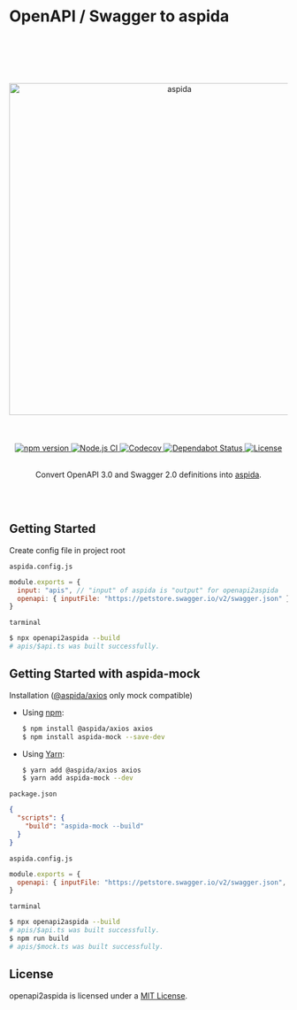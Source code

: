 # OpenAPI / Swagger to aspida

<br />
<br />
<br />
<br />
<br />
<div align="center">
  <img src="https://aspidajs.github.io/aspida/logos/svg/black.svg" alt="aspida" title="aspida" width="600" />
</div>
<br />
<br />
<br />
<div align="center">
  <a href="https://www.npmjs.com/package/openapi2aspida">
    <img src="https://img.shields.io/npm/v/openapi2aspida" alt="npm version" />
  </a>
  <a href="https://github.com/aspidajs/openapi2aspida/actions?query=workflow%3A%22Node.js+CI%22">
    <img src="https://github.com/aspidajs/openapi2aspida/workflows/Node.js%20CI/badge.svg" alt="Node.js CI" />
  </a>
  <a href="https://codecov.io/gh/aspidajs/aspida">
    <img src="https://img.shields.io/codecov/c/github/aspidajs/openapi2aspida.svg" alt="Codecov" />
  </a>
  <a href="https://dependabot.com">
    <img src="https://api.dependabot.com/badges/status?host=github&repo=aspidajs/openapi2aspida" alt="Dependabot Status" />
  </a>
  <a href="https://github.com/aspidajs/openapi2aspida/LICENSE">
    <img src="https://img.shields.io/npm/l/openapi2aspida" alt="License" />
  </a>
</div>
<br />
<p align="center">Convert OpenAPI 3.0 and Swagger 2.0 definitions into <a href="https://github.com/aspidajs/aspida/tree/master/packages/aspida">aspida</a>.</p>
<br />
<br />

## Getting Started

Create config file in project root

`aspida.config.js`

```js
module.exports = {
  input: "apis", // "input" of aspida is "output" for openapi2aspida
  openapi: { inputFile: "https://petstore.swagger.io/v2/swagger.json" } // Compatible with yaml/json of OpenAPI3.0/Swagger2.0
}
```

`tarminal`

```sh
$ npx openapi2aspida --build
# apis/$api.ts was built successfully.
```

## Getting Started with aspida-mock

Installation ([@aspida/axios](https://github.com/aspidajs/aspida/tree/master/packages/aspida-axios) only mock compatible)

- Using [npm](https://www.npmjs.com/):

  ```sh
  $ npm install @aspida/axios axios
  $ npm install aspida-mock --save-dev
  ```

- Using [Yarn](https://yarnpkg.com/):

  ```sh
  $ yarn add @aspida/axios axios
  $ yarn add aspida-mock --dev
  ```

`package.json`

```json
{
  "scripts": {
    "build": "aspida-mock --build"
  }
}
```

`aspida.config.js`

```js
module.exports = {
  openapi: { inputFile: "https://petstore.swagger.io/v2/swagger.json", mock: true }
}
```

`tarminal`

```sh
$ npx openapi2aspida --build
# apis/$api.ts was built successfully.
$ npm run build
# apis/$mock.ts was built successfully.
```

## License

openapi2aspida is licensed under a [MIT License](https://github.com/aspidajs/openapi2aspida/LICENSE).

